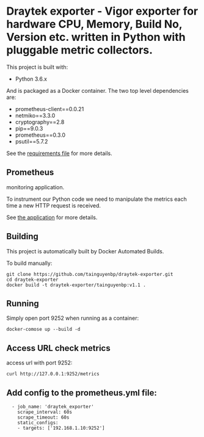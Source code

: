 # Draytek exporter - Vigor exporter for hardware CPU, Memory, Build No, Version etc. written in Python with pluggable metric collectors.
This project is built with:

- Python 3.6.x

And is packaged as a Docker container. The two top level dependencies are:

- prometheus-client==0.0.21
- netmiko==3.3.0
- cryptography==2.8
- pip==9.0.3
- prometheus==0.3.0
- psutil==5.7.2



See the [requirements file](./requirements.txt) for more details.

## Prometheus

monitoring application.

To instrument our Python code we need to manipulate the metrics each
time a new HTTP request is received.

See [the application](./draytek-exporter.py) for more details.

## Building

This project is automatically built by Docker Automated Builds.

To build manually:
```
git clone https://github.com/tainguyenbp/draytek-exporter.git
cd draytek-exporter
docker build -t draytek-exporter/tainguyenbp:v1.1 .
```

## Running

Simply open port 9252 when running as a container:

`docker-comose up --build -d`

## Access URL check metrics

access url with port 9252:

`curl http://127.0.0.1:9252/metrics`

## Add config to the prometheus.yml file:

```
  - job_name: 'draytek_exporter'
    scrape_interval: 60s
    scrape_timeout: 60s
    static_configs:
    - targets: ['192.168.1.10:9252']
```

